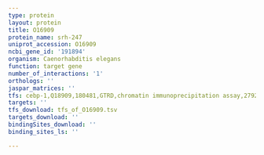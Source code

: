 ```yaml
---
type: protein
layout: protein
title: O16909
protein_name: srh-247
uniprot_accession: O16909
ncbi_gene_id: '191894'
organism: Caenorhabditis elegans
function: target gene
number_of_interactions: '1'
orthologs: ''
jaspar_matrices: ''
tfs: cebp-1,Q18909,180481,GTRD,chromatin immunoprecipitation assay,27924024%5Buid%5D,No
targets: ''
tfs_download: tfs_of_O16909.tsv
targets_download: ''
bindingSites_download: ''
binding_sites_ls: ''

---
```

